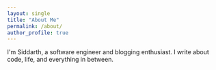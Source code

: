 ```yaml
---
layout: single
title: "About Me"
permalink: /about/
author_profile: true
---
```


I'm Siddarth, a software engineer and blogging enthusiast. I write about code, life, and everything in between.
